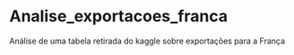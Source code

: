 # Analise_exportacoes_franca
Análise de uma tabela retirada do kaggle sobre exportações para a França
